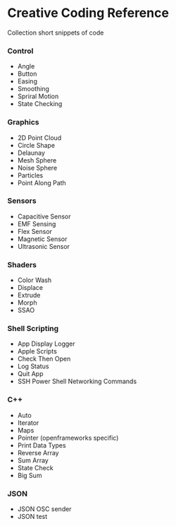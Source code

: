# Creative Coding Reference
Collection short snippets of code

### Control

* Angle
* Button
* Easing
* Smoothing
* Spriral Motion
* State Checking

### Graphics

* 2D Point Cloud
* Circle Shape
* Delaunay
* Mesh Sphere
* Noise Sphere
* Particles 
* Point Along Path

### Sensors

* Capacitive Sensor
* EMF Sensing
* Flex Sensor
* Magnetic Sensor 
* Ultrasonic Sensor 

### Shaders 

* Color Wash
* Displace
* Extrude
* Morph 
* SSAO

### Shell Scripting

* App Display Logger 
* Apple Scripts
* Check Then Open 
* Log Status
* Quit App 
* SSH Power Shell Networking Commands

### C++ 

* Auto 
* Iterator
* Maps
* Pointer (openframeworks specific)
* Print Data Types
* Reverse Array
* Sum Array
* State Check
* Big Sum

### JSON

* JSON OSC sender
* JSON test
